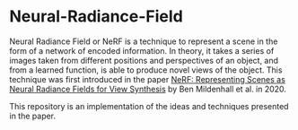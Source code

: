 # Neural-Radiance-Field

Neural Radiance Field or NeRF is a technique to represent a scene in the form of a network of encoded information. In theory, it takes a series of images taken from different positions and perspectives of an object, and from a learned function, is able to produce novel views of the object. This technique was first introduced in the paper [NeRF: Representing Scenes as Neural Radiance Fields for View Synthesis](https://arxiv.org/abs/2003.08934) by Ben Mildenhall et al. in 2020.

This repository is an implementation of the ideas and techniques presented in the paper. 

